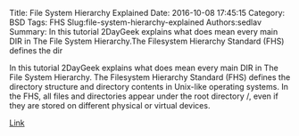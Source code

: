 Title: File System Hierarchy Explained
Date: 2016-10-08 17:45:15
Category: BSD
Tags: FHS
Slug:file-system-hierarchy-explained
Authors:sedlav
Summary: In this tutorial 2DayGeek explains what does mean every main DIR in The File System Hierarchy.The Filesystem Hierarchy Standard (FHS) defines the dir

In this tutorial 2DayGeek explains what does mean every main DIR in The File System Hierarchy.
The Filesystem Hierarchy Standard (FHS) defines the directory structure and directory contents in Unix-like operating systems. In the FHS, all files and directories appear under the root directory /, even if they are stored on different physical or virtual devices.

[Link](http://www.2daygeek.com/linux-directory-structure-file-system-hierarchy/)
